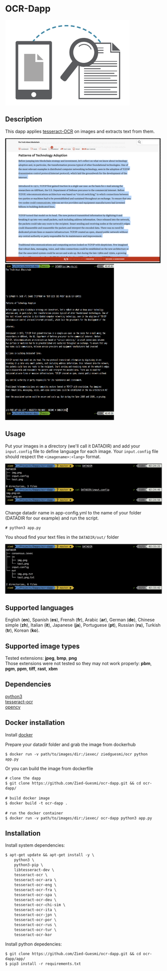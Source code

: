 # OCR-Dapp

<img src="./images/logo.png" width="400">


## Description
This dapp applies [tesseract-OCR](https://github.com/tesseract-ocr/tesseract) on images and extracts text from them.  

<img src="./images/img.png" width="500" height="400"> <img src="./images/text.png" width="350" height="500">


## Usage
Put your images in a directory (we'll call it DATADIR) and add your ```input.config``` file to define language for each image. Your ```input.config```
file should respect the ```<imagename>:<lang>``` format.

![screenshot](./images/screenshot-1.png)

Change datadir name in app-config.yml to the name of your folder (DATADIR for our example) and run the script.

    # python3 app.py

You shoud find your text files in the ```DATADIR/out/``` folder

![screenshot](./images/screenshot-2.png)


## Supported languages
English (**en**), Spanish (**es**), Frensh (**fr**), Arabic (**ar**), German (**de**), Chinese simple (**zh**), Italian (**it**), Japanese (**ja**), Portuguese (**pt**), Russian (**ru**), Turkish (**tr**), Korean (**ko**).


## Supported image types
Tested extensions: **jpeg**, **bmp**, **png**  
Those extensions were not tested so they may not work properly: **pbm**, **pgm**, **ppm**, **tiff**, **rast**, **xbm**  

## Dependencies
[python3](https://www.python.org/)  
[tesseract-ocr](https://github.com/tesseract-ocr/tesseract)  
[opencv](https://opencv.org/)


## Docker installation

Install [docker](https://docs.docker.com/install/)

Prepare your datadir folder and grab the image from dockerhub

    $ docker run -v path/to/images/dir:/iexec/ ziedguesmi/ocr python app.py

Or you can build the image from dockerfile

    # clone the dapp
    $ git clone https://github.com/Zied-Guesmi/ocr-dapp.git && cd ocr-dapp/ 

    # build docker image
    $ docker build -t ocr-dapp .

    # run the docker container
    $ docker run -v path/to/images/dir:/iexec/ ocr-dapp python3 app.py


## Installation
Install system dependencies:

    $ apt-get update && apt-get install -y \
        python3 \
        python3-pip \
        libtesseract-dev \
        tesseract-ocr \
        tesseract-ocr-ara \
        tesseract-ocr-eng \
        tesseract-ocr-fra \
        tesseract-ocr-spa \
        tesseract-ocr-deu \
        tesseract-ocr-chi-sim \
        tesseract-ocr-ita \
        tesseract-ocr-jpn \
        tesseract-ocr-por \
        tesseract-ocr-rus \
        tesseract-ocr-tur \
        tesseract-ocr-kor
        
Install python depedencies:

    $ git clone https://github.com/Zied-Guesmi/ocr-dapp.git && cd ocr-dapp/app/
    $ pip3 install -r requirements.txt